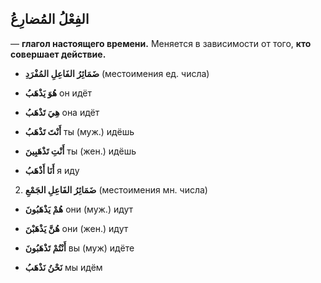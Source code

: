 ﻿الفِعْلُ المُضارِعُ
-
 — **глагол настоящего времени.** Меняется в зависимости от того, **кто совершает действие.**

 - **ضَمَائِرُ الفَاعِلِ المُفْرَدِ** (местоимения ед. числа)
    
 -   **هُوَ يَذْهَبُ**
он идёт
    
 -   **هِيَ تَذْهَبُ**
она идёт
    
 -   **أَنْتَ تَذْهَبُ**
ты (муж.) идёшь 
    
 -   **أَنْتِ تَذْهَبِينَ**
ты (жен.) идёшь
    
 -   **أَنَا أَذْهَبُ**
я иду
        
2. **ضَمَائِرُ الفَاعِلِ الجَمْعِ** (местоимения мн. числа)
    

- **هُمْ يَذْهَبُونَ**
они (муж.) идут 
       
- **هُنَّ يَذْهَبْنَ** 
они (жен.) идут
       
- **أَنْتُمْ تَذْهَبُونَ**
вы (муж) идёте
       
- **نَحْنُ نَذْهَبُ**
мы идём

        
        


